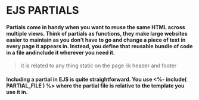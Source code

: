 # EJS PARTIALS

#### Partials come in handy when you want to reuse the same HTML across multiple views. Think of partials as functions, they make large websites easier to maintain as you don’t have to go and change a piece of text in every page it appears in. Instead, you define that reusable bundle of code in a file andinclude it wherever you need it.

> it is related to any thing static on the page lik header and footer

#### Including a partial in EJS is quite straightforward. You use <%- include( PARTIAL_FILE ) %> where the partial file is relative to the template you use it in.